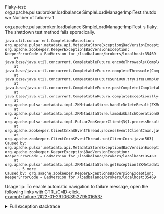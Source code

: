         
Flaky-test: org.apache.pulsar.broker.loadbalance.SimpleLoadManagerImplTest.shutdown
Number of failures: 1

org.apache.pulsar.broker.loadbalance.SimpleLoadManagerImplTest is flaky. The shutdown test method fails sporadically.

```
java.util.concurrent.CompletionException: org.apache.pulsar.metadata.api.MetadataStoreException$BadVersionException: org.apache.zookeeper.KeeperException$BadVersionException: KeeperErrorCode = BadVersion for /loadbalance/brokers/localhost:35469
	at java.base/java.util.concurrent.CompletableFuture.encodeThrowable(CompletableFuture.java:331)
	at java.base/java.util.concurrent.CompletableFuture.completeThrowable(CompletableFuture.java:346)
	at java.base/java.util.concurrent.CompletableFuture$UniRun.tryFire(CompletableFuture.java:777)
	at java.base/java.util.concurrent.CompletableFuture.postComplete(CompletableFuture.java:506)
	at java.base/java.util.concurrent.CompletableFuture.completeExceptionally(CompletableFuture.java:2088)
	at org.apache.pulsar.metadata.impl.ZKMetadataStore.handleDeleteResult(ZKMetadataStore.java:264)
	at org.apache.pulsar.metadata.impl.ZKMetadataStore.lambda$batchOperation$6(ZKMetadataStore.java:176)
	at org.apache.pulsar.metadata.impl.PulsarZooKeeperClient$3$1.processResult(PulsarZooKeeperClient.java:490)
	at org.apache.zookeeper.ClientCnxn$EventThread.processEvent(ClientCnxn.java:722)
	at org.apache.zookeeper.ClientCnxn$EventThread.run(ClientCnxn.java:563)
Caused by: org.apache.pulsar.metadata.api.MetadataStoreException$BadVersionException: org.apache.zookeeper.KeeperException$BadVersionException: KeeperErrorCode = BadVersion for /loadbalance/brokers/localhost:35469
	at org.apache.pulsar.metadata.impl.ZKMetadataStore.getException(ZKMetadataStore.java:422)
	... 5 more
Caused by: org.apache.zookeeper.KeeperException$BadVersionException: KeeperErrorCode = BadVersion for /loadbalance/brokers/localhost:35469
```

Usage tip: To enable automatic navigation to failure message, open the following links with CTRL/CMD-click.  
[example failure 2022-01-29T06:39:27.9501653Z](https://github.com/apache/pulsar/runs/4989586769?check_suite_focus=true?check_suite_focus=true#step:9:1975)  


<details>
<summary>Full exception stacktrace</summary>
<code><pre>
java.util.concurrent.CompletionException: org.apache.pulsar.metadata.api.MetadataStoreException$BadVersionException: org.apache.zookeeper.KeeperException$BadVersionException: KeeperErrorCode = BadVersion for /loadbalance/brokers/localhost:35469
	at java.base/java.util.concurrent.CompletableFuture.encodeThrowable(CompletableFuture.java:331)
	at java.base/java.util.concurrent.CompletableFuture.completeThrowable(CompletableFuture.java:346)
	at java.base/java.util.concurrent.CompletableFuture$UniRun.tryFire(CompletableFuture.java:777)
	at java.base/java.util.concurrent.CompletableFuture.postComplete(CompletableFuture.java:506)
	at java.base/java.util.concurrent.CompletableFuture.completeExceptionally(CompletableFuture.java:2088)
	at org.apache.pulsar.metadata.impl.ZKMetadataStore.handleDeleteResult(ZKMetadataStore.java:264)
	at org.apache.pulsar.metadata.impl.ZKMetadataStore.lambda$batchOperation$6(ZKMetadataStore.java:176)
	at org.apache.pulsar.metadata.impl.PulsarZooKeeperClient$3$1.processResult(PulsarZooKeeperClient.java:490)
	at org.apache.zookeeper.ClientCnxn$EventThread.processEvent(ClientCnxn.java:722)
	at org.apache.zookeeper.ClientCnxn$EventThread.run(ClientCnxn.java:563)
Caused by: org.apache.pulsar.metadata.api.MetadataStoreException$BadVersionException: org.apache.zookeeper.KeeperException$BadVersionException: KeeperErrorCode = BadVersion for /loadbalance/brokers/localhost:35469
	at org.apache.pulsar.metadata.impl.ZKMetadataStore.getException(ZKMetadataStore.java:422)
	... 5 more
Caused by: org.apache.zookeeper.KeeperException$BadVersionException: KeeperErrorCode = BadVersion for /loadbalance/brokers/localhost:35469
	at org.apache.zookeeper.KeeperException.create(KeeperException.java:122)
	at org.apache.zookeeper.KeeperException.create(KeeperException.java:54)
	at org.apache.pulsar.metadata.impl.ZKMetadataStore.getException(ZKMetadataStore.java:418)
	... 5 more

</pre></code>
</details>

